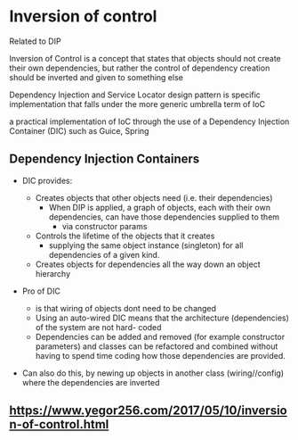 # Inversion of control

Related to DIP

Inversion of Control is a concept that states that objects should not create their own dependencies, but rather the control of dependency creation should be inverted and given to something else

Dependency Injection and Service Locator design pattern is specific implementation that falls under the more generic umbrella term of IoC

 a practical implementation of IoC through the use of a Dependency Injection Container (DIC) such as Guice, Spring

 ## Dependency Injection Containers

- DIC provides:
  - Creates objects that other objects need (i.e. their dependencies)
    - When DIP is applied, a graph of objects, each with their own dependencies, can have those dependencies supplied to them
      - via constructor params
  - Controls the lifetime of the objects that it creates
    - supplying the same object instance (singleton) for all dependencies of a given kind.
  - Creates objects for dependencies all the way down an object hierarchy

- Pro of DIC
  - is that wiring of objects dont need to be changed
  - Using an auto-wired DIC means that the architecture (dependencies) of the system are not hard- coded
  - Dependencies can be added and removed (for example constructor parameters) and classes can be refactored and combined without having to spend time coding how those dependencies are provided.

- Can also do this, by newing up objects in another class (wiring//config) where the dependencies are inverted

## https://www.yegor256.com/2017/05/10/inversion-of-control.html
